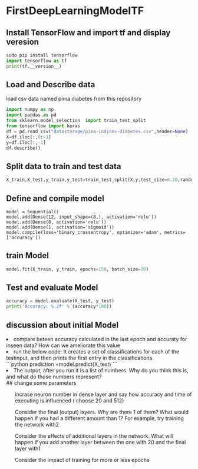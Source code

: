 # FirstDeepLearningModelTF
## Install TensorFlow and import tf and display veresion
```python
sudo pip install tensorflow
import tensorflow as tf
print(tf.__version__)
```
## Load and Describe data 
load csv data named pima diabetes from this repository
```python
import numpy as np
import pandas as pd
from sklearn.model_selection  import train_test_split
from tensorflow import keras
df = pd.read_csv("datastorage/pima-indians-diabetes.csv",header=None)
X=df.iloc[:,0:-1]
y=df.iloc[:,-1]
df.describe()
```
## Split data to train and test data
```python
X_train,X_test,y_train,y_test=train_test_split(X,y,test_size=0.20,random_state=42,stratify=y)
```
## Define and compile model
```python<br>
model = Sequential()
model.add(Dense(12, input_shape=(8,), activation='relu'))
model.add(Dense(8, activation='relu'))
model.add(Dense(1, activation='sigmoid'))
model.compile(loss='binary_crossentropy', optimizer='adam', metrics=['accuracy'])
```
## train Model
```python
model.fit(X_train, y_train, epochs=150, batch_size=10)
```
## Test and evaluate Model
```python
accuracy = model.evaluate(X_test, y_test)
print('Accuracy: %.2f' % (accuracy*100))
```
## discussion about initial Model 
<li>compare beteen accuracy calculated in the last epoch and accuraty for inseen data? How can we ameliorate this value</li>
<li>run the below code: It creates a set of classifications for each of the testinput, and then prints the first entry in the classifications.</li>
```python
prediction =model.predict(X_test)
```
<li> The output, after you run it is a list of numbers. Why do you think this is, and what do those numbers represent? </li>
## change some parameters 
<ol> incrase neuron number in dense layer and say how accuracy and time of executing is influenced ( choose 20 and 512) </ol>

<ol>Consider the final (output) layers. Why are there 1 of them? What would happen if you had a different amount than 1? For example, try training the network with2</ol>
<ol>Consider the effects of additional layers in the network. What will happen if you add another layer between the one with 20 and the final layer with1 </ol>
<ol>Consider the impact of training for more or less epochs</ol>
 
